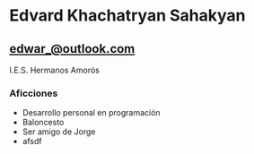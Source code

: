# Edvard Khachatryan Sahakyan

## edwar_@outlook.com

I.E.S. Hermanos Amorós

### Aficciones

- Desarrollo personal en programación
- Baloncesto
- Ser amigo de Jorge 
- afsdf